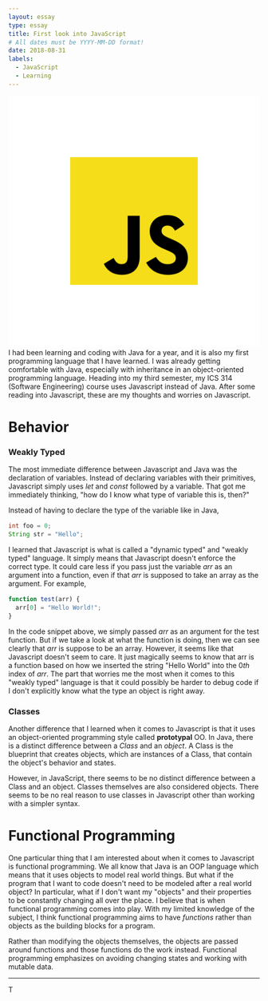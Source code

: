 ```yaml
---
layout: essay
type: essay
title: First look into JavaScript
# All dates must be YYYY-MM-DD format!
date: 2018-08-31
labels:
  - JavaScript
  - Learning
---
```


<img class="ui small right circular floated image" src="../images/jslogo.png">
  I had been learning and coding with Java for a year, and it is also my first programming language that I have learned. I was already getting comfortable with Java, especially with inheritance in an object-oriented programming language. Heading into my third semester, my ICS 314 (Software Engineering) course uses Javascript instead of Java. After some reading into Javascript, these are my thoughts and worries on Javascript.

# Behavior

### Weakly Typed
  The most immediate difference between Javascript and Java was the declaration of variables. Instead of declaring variables with their primitives, Javascript simply uses *let* and *const* followed by a variable. That got me immediately thinking, "how do I know what type of variable this is, then?"
  
Instead of having to declare the type of the variable like in Java,
  ```java
  int foo = 0;
  String str = "Hello";
  ```
I learned that Javascript is what is called a "dynamic typed" and "weakly typed" language. It simply means that Javascript doesn't enforce the correct type. It could care less if you pass just the variable *arr* as an argument into a function, even if that *arr* is supposed to take an array as the argument. 
For example,
```javascript
function test(arr) {
  arr[0] = "Hello World!";
}
```
  In the code snippet above, we simply passed *arr* as an argument for the test function. But if we take a look at what the function is doing, then we can see clearly that *arr* is suppose to be an array. However, it seems like that Javascript doesn't seem to care. It just magically seems to know that arr is a function based on how we inserted the string "Hello World" into the 0*th* index of *arr*. The part that worries me the most when it comes to this "weakly typed" language is that it could possibly be harder to debug code if I don't explicitly know what the type an object is right away. 

### Classes
  Another difference that I learned when it comes to Javascript is that it uses an object-oriented programming style called **prototypal** OO. In Java, there is a distinct difference between a *Class* and an *object*. A Class is the blueprint that creates objects, which are instances of a Class, that contain the object's behavior and states. 
  
  However, in JavaScript, there seems to be no distinct difference between a Class and an object. Classes themselves are also considered objects. There seems to be no real reason to use classes in Javascript other than working with a simpler syntax. 

# Functional Programming
  One particular thing that I am interested about when it comes to Javascript is functional programming. We all know that Java is an OOP language which means that it uses objects to model real world things. But what if the program that I want to code doesn't need to be modeled after a real world object? In particular, what if I don't want my "objects" and their properties to be constantly changing all over the place. I believe that is when functional programming comes into play. With my limited knowledge of the subject, I think functional programming aims to have *functions* rather than objects as the building blocks for a program. 
  
  Rather than modifying the objects themselves, the objects are passed around functions and those functions do the work instead. Functional programming emphasizes on avoiding changing states and working with mutable data. 

***
T
